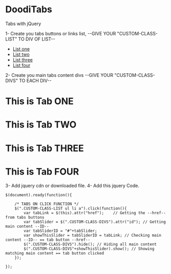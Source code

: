 # DoodiTabs
Tabs with jQuery

1- Create you tabs buttons or links list, --GIVE YOUR "CUSTOM-CLASS-LIST" TO DIV OF LIST--
<!-- START TABS LINK BUTTONS LIST -->
<div class="list-items">
<ul>
    <li><a href="#one">List one</a></li>
    <li><a href="#two">List two</a></li>
    <li><a href="#three">List three</a></li>
    <li><a href="#four">List four</a></li>
</ul>
</div>
<!-- END TABS LINK BUTTONS LIST -->

2- Create you main tabs content divs --GIVE YOUR "CUSTOM-CLASS-DIVS" TO EACH DIV--
<!-- START TABS MAIN CONTENT LIST -->
<div class="Main">
    <div class="main-inner active" id="one"><h1>This is Tab ONE</h1></div>
    <div class="main-inner" id="two"><h1>This is Tab TWO</h1></div>
    <div class="main-inner" id="three"><h1>This is Tab THREE</h1></div>
    <div class="main-inner" id="four"><h1>This is Tab FOUR</h1></div>
</div>
<!-- END TABS MAIN CONTENT LIST -->



3- Add jquery cdn or downloaded file.
4- Add this jquery Code.
<!-- START JQUERY -->


    

    $(document).ready(function(){

        /* TABS ON CLICK FUNCTION */
        $(".CUSTOM-CLASS-LIST ul li a").click(function(){
            var tabLink = $(this).attr("href");    // Getting the --href-- from tabs buttons
            var tabSlider = $(".CUSTOM-CLASS-DIVS").attr("id"); // Getting main content --ID--
            var tabSliderID = "#"+tabSlider;
            var showThisSlider = tabSliderID = tabLink; // Checking main content --ID-- == tab button --href--
            $(".CUSTOM-CLASS-DIVS").hide(); // Hiding all main content
            $(".CUSTOM-CLASS-DIVS"+showThisSlider).show(); // Showing matching main content == tab button clicked
        });

    });



<!-- END JQUERY -->
